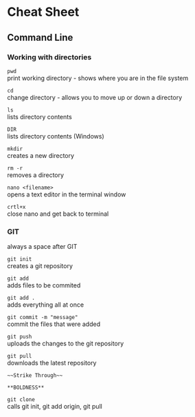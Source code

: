# Cheat Sheet

## Command Line
### Working with directories
`pwd`  
print working directory - shows where you are in the file system

`cd`  
change directory - allows you to move up or down a directory

`ls`  
lists directory contents

`DIR`  
lists directory contents (Windows)

`mkdir`  
creates a new directory

`rm -r `  
removes a directory

`nano <filename>`  
opens a text editor in the terminal window

`crtl+x`  
close nano and get back to terminal

### GIT  
always a space after GIT


`git init`  
creates a git repository

`git add`  
adds files to be commited  

`git add .`  
adds everything all at once


`git commit -m "message"`  
commit the files that were added

`git push`  
uploads the changes to the git repository

`git pull`  
downloads the latest repository


`~~Strike Through~~`

`**BOLDNESS**`

`git clone`  
calls git init, git add origin, git pull
